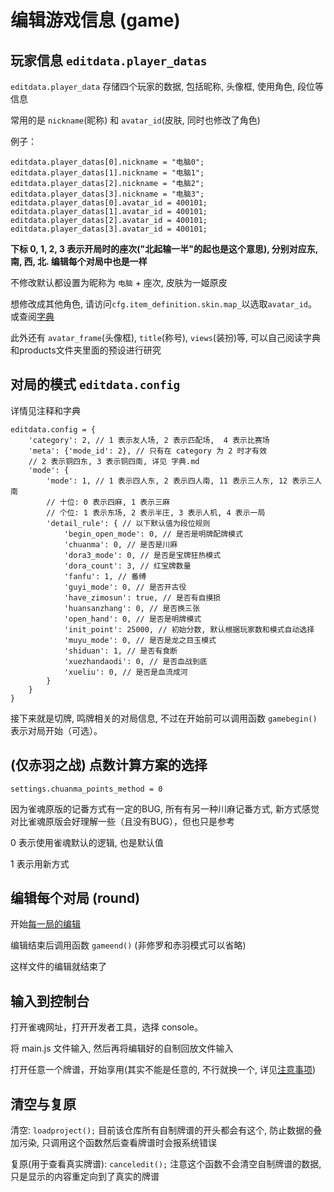 # 编辑游戏信息 (game)

## 玩家信息 `editdata.player_datas`

`editdata.player_data` 存储四个玩家的数据, 包括昵称, 头像框, 使用角色, 段位等信息

常用的是 `nickname`(昵称) 和 `avatar_id`(皮肤, 同时也修改了角色)

例子：

```
editdata.player_datas[0].nickname = "电脑0";
editdata.player_datas[1].nickname = "电脑1";
editdata.player_datas[2].nickname = "电脑2";
editdata.player_datas[3].nickname = "电脑3";
editdata.player_datas[0].avatar_id = 400101;
editdata.player_datas[1].avatar_id = 400101;
editdata.player_datas[2].avatar_id = 400101;
editdata.player_datas[3].avatar_id = 400101;
```
**下标 0, 1, 2, 3 表示开局时的座次("北起输一半"的起也是这个意思), 分别对应东, 南, 西, 北. 编辑每个对局中也是一样**

不修改默认都设置为昵称为 `电脑` + 座次, 皮肤为一姬原皮

想修改成其他角色, 请访问`cfg.item_definition.skin.map_`以选取`avatar_id`。或查阅[字典](字典.md)

此外还有 `avatar_frame`(头像框), `title`(称号), `views`(装扮)等, 可以自己阅读字典和products文件夹里面的预设进行研究

## 对局的模式 `editdata.config`

详情见注释和字典

```
editdata.config = {
    'category': 2, // 1 表示友人场, 2 表示匹配场,  4 表示比赛场
    'meta': {'mode_id': 2}, // 只有在 category 为 2 时才有效
    // 2 表示铜四东, 3 表示铜四南, 详见 字典.md
    'mode': {
        'mode': 1, // 1 表示四人东, 2 表示四人南, 11 表示三人东, 12 表示三人南
        // 十位: 0 表示四麻, 1 表示三麻
        // 个位: 1 表示东场, 2 表示半庄, 3 表示人机, 4 表示一局
        'detail_rule': { // 以下默认值为段位规则
            'begin_open_mode': 0, // 是否是明牌配牌模式
            'chuanma': 0, // 是否是川麻
            'dora3_mode': 0, // 是否是宝牌狂热模式
            'dora_count': 3, // 红宝牌数量
            'fanfu': 1, // 番缚
            'guyi_mode': 0, // 是否开古役
            'have_zimosun': true, // 是否有自摸损
            'huansanzhang': 0, // 是否换三张
            'open_hand': 0, // 是否是明牌模式
            'init_point': 25000, // 初始分数, 默认根据玩家数和模式自动选择
            'muyu_mode': 0, // 是否是龙之目玉模式
            'shiduan': 1, // 是否有食断
            'xuezhandaodi': 0, // 是否血战到底
            'xueliu': 0, // 是否是血流成河
        }
    }
}
```
接下来就是切牌, 鸣牌相关的对局信息, 
不过在开始前可以调用函数 `gamebegin()` 表示对局开始（可选）。

## (仅赤羽之战) 点数计算方案的选择

`settings.chuanma_points_method = 0`

因为雀魂原版的记番方式有一定的BUG, 所有有另一种川麻记番方式, 新方式感觉对比雀魂原版会好理解一些（且没有BUG），但也只是参考

0 表示使用雀魂默认的逻辑, 也是默认值

1 表示用新方式

## 编辑每个对局 (round)

开始[每一局的编辑](编辑每一局的方法.md)

编辑结束后调用函数 `gameend()` (非修罗和赤羽模式可以省略)

这样文件的编辑就结束了

## 输入到控制台

打开雀魂网址，打开开发者工具，选择 console。

将 main.js 文件输入, 然后再将编辑好的自制回放文件输入

打开任意一个牌谱，开始享用(其实不能是任意的, 不行就换一个, 详见[注意事项](注意事项.md))

## 清空与复原

清空: `loadproject();`
目前该仓库所有自制牌谱的开头都会有这个, 防止数据的叠加污染, 只调用这个函数然后查看牌谱时会报系统错误

复原(用于查看真实牌谱): `canceledit();`
注意这个函数不会清空自制牌谱的数据, 只是显示的内容重定向到了真实的牌谱
